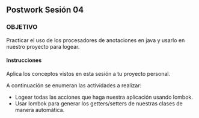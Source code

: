 ## Postwork Sesión 04

### OBJETIVO

Practicar el uso de los procesadores de anotaciones en java y usarlo en nuestro proyecto para logear.

#### Instrucciones

Aplica los conceptos vistos en esta sesión a tu proyecto personal. 

A continuación se enumeran las actividades a realizar:

- Logear todas las acciones que haga nuestra aplicación usando lombok.
- Usar lombok para generar los getters/setters de nuestras clases de manera automática.

